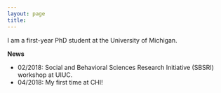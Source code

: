 ```yaml
---
layout: page
title: 
---
```





I am a first-year PhD student at the University of Michigan.


__News__

- 02/2018: Social and Behavioral Sciences Research Initiative (SBSRI) workshop at UIUC.
- 04/2018: My first time at CHI!
